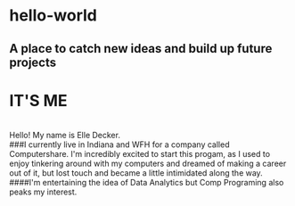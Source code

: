# hello-world
## A place to catch new ideas and build up future projects


IT'S ME
===============
<br>Hello! My name is Elle Decker. </br>
###I currently live in Indiana and WFH for a company called Computershare. 
I'm incredibly excited to start this progam, as I used to enjoy tinkering around with my computers and dreamed of making a career out of it, but lost touch and became a little intimidated along the way. 
####I'm entertaining the idea of Data Analytics but Comp Programing also peaks my interest.

